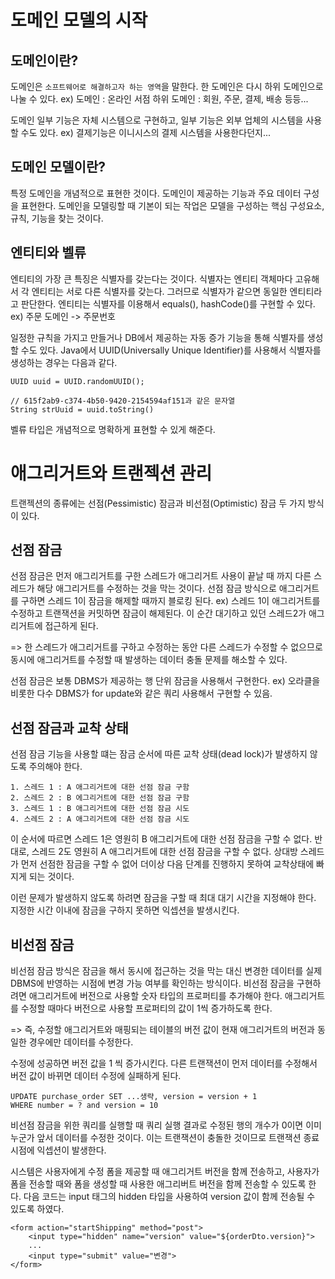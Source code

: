 # 도메인 모델의 시작

## 도메인이란?
도메인은 `소프트웨어로 해결하고자 하는 영역`을 말한다.
한 도메인은 다시 하위 도메인으로 나눌 수 있다.
ex)
도메인 : 온라인 서점
하위 도메인 : 회원, 주문, 결제, 배송 등등...

도메인 일부 기능은 자체 시스템으로 구현하고, 일부 기능은 외부 업체의 시스템을 사용할 수도 있다.
ex) 결제기능은 이니시스의 결제 시스템을 사용한다던지...

## 도메인 모델이란?
특정 도메인을 개념적으로 표현한 것이다.
도메인이 제공하는 기능과 주요 데이터 구성을 표현한다.
도메인을 모델링할 때 기본이 되는 작업은 모델을 구성하는 핵심 구성요소, 규칙, 기능을 찾는 것이다.

## 엔티티와 벨류
엔티티의 가장 큰 특징은 식별자를 갖는다는 것이다.
식별자는 엔티티 객체마다 고유해서 각 엔티티는 서로 다른 식별자를 갖는다.
그러므로 식별자가 같으면 동일한 엔티티라고 판단한다.
엔티티는 식별자를 이용해서 equals(), hashCode()를 구현할 수 있다.
ex) 주문 도메인 -> 주문번호

일정한 규칙을 가지고 만들거나 DB에서 제공하는 자동 증가 기능을 통해 식별자를 생성할 수도 있다.
Java에서 UUID(Universally Unique Identifier)를 사용해서 식별자를 생성하는 경우는 다음과 같다.
~~~
UUID uuid = UUID.randomUUID();

// 615f2ab9-c374-4b50-9420-2154594af151과 같은 문자열
String strUuid = uuid.toString()
~~~

벨류 타입은 개념적으로 명확하게 표현할 수 있게 해준다.

# 애그리거트와 트랜젝션 관리
트랜젝션의 종류에는 선점(Pessimistic) 잠금과 비선점(Optimistic) 잠금 두 가지 방식이 있다.

## 선점 잠금
선점 잠금은 먼저 애그리거트를 구한 스레드가 애그리거트 사용이 끝날 때 까지 다른 스레드가 해당 애그리거트를 수정하는 것을 막는 것이다.
선점 잠금 방식으로 애그리거트를 구하면 스레드 1이 잠금을 해제할 때까지 블로킹 된다.
ex) 스레드 1이 애그리거트를 수정하고 트랜잭션을 커밋하면 잠금이 해제된다.
이 순간 대기하고 있던 스레드2가 애그리거트에 접근하게 된다.

=> 한 스레드가 애그리거트를 구하고 수정하는 동안 다른 스레드가 수정할 수 없으므로 동시에 애그리거트를 수정할 때 발생하는 데이터 충돌 문제를 해소할 수 있다.

선점 잠금은 보통 DBMS가 제공하는 행 단위 잠금을 사용해서 구현한다.
ex) 오라클을 비롯한 다수 DBMS가 for update와 같은 쿼리 사용해서 구현할 수 있음.

## 선점 잠금과 교착 상태
선점 잠금 기능을 사용할 떄는 잠금 순서에 따른 교착 상태(dead lock)가 발생하지 않도록 주의해야 한다.

~~~
1. 스레드 1 : A 애그리거트에 대한 선점 잠금 구함
2. 스레드 2 : B 에그리거트에 대한 선점 잠금 구함
3. 스레드 1 : B 애그리거트에 대한 선점 잠금 시도
4. 스레드 2 : A 애그리거트에 대한 선점 잠금 시도
~~~

이 순서에 따르면 스레드 1은 영원히 B 애그리거트에 대한 선점 잠금을 구할 수 없다.
반대로, 스레드 2도 영원히 A 애그리거트에 대한 선점 잠금을 구할 수 없다.
상대방 스레드가 먼저 선점한 잠금을 구할 수 없어 더이상 다음 단계를 진행하지 못하여 교착상태에 빠지게 되는 것이다.

이런 문제가 발생하지 않도록 하려면 잠금을 구할 때 최대 대기 시간을 지정해야 한다.
지정한 시간 이내에 잠금을 구하지 못하면 익셉션을 발생시킨다.

## 비선점 잠금
비선점 잠금 방식은 잠금을 해서 동시에 접근하는 것을 막는 대신 변경한 데이터를 실제 DBMS에 반영하는 시점에 변경 가능 여부를 확인하는 방식이다.
비선점 잠금을 구현하려면 애그리거트에 버전으로 사용할 숫자 타입의 프로퍼티를 추가해야 한다.
애그리거트를 수정할 때마다 버전으로 사용할 프로퍼티의 값이 1씩 증가하도록 한다.

=> 즉, 수정할 애그리거트와 매핑되는 테이블의 버전 값이 현재 애그리거트의 버전과 동일한 경우에만 데이터를 수정한다.

수정에 성공하면 버전 값을 1 씩 증가시킨다.
다른 트랜잭션이 먼저 데이터를 수정해서 버전 값이 바뀌면 데이터 수정에 실패하게 된다.

~~~
UPDATE purchase_order SET ...생략, version = version + 1
WHERE number = ? and version = 10
~~~

비선점 잠금을 위한 쿼리를 실행할 때 쿼리 실행 결과로 수정된 행의 개수가 0이면 이미 누군가 앞서 데이터를 수정한 것이다.
이는 트랜잭션이 충돌한 것이므로 트랜잭션 종료 시점에 익셉션이 발생한다.

시스템은 사용자에게 수정 폼을 제공할 때 애그리거트 버전을 함께 전송하고, 사용자가 폼을 전송할 때와 폼을 생성할 때 사용한 애그리버트 버전을 함께 전송할 수 있도록 한다.
다음 코드는 input 태그의 hidden 타입을 사용하여 version 값이 함께 전송될 수 있도록 하였다.

~~~
<form action="startShipping" method="post">
    <input type="hidden" name="version" value="${orderDto.version}">
    ...
    <input type="submit" value="변경">
</form>
~~~

